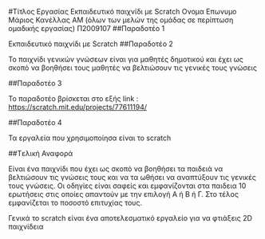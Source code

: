 #Τίτλος Εργασίας Εκπαιδευτικό παιχνίδι με Scratch
Ονομα Επωνυμο  Μάριος Κανέλλας
ΑΜ (όλων των μελών της ομάδας σε περίπτωση ομαδικής εργασίας)
Π2009107
##Παραδοτέο 1

Εκπαιδευτικό παιχνίδι με Scratch
##Παραδοτέο 2

Το παιχνίδι γενικών γνώσεων είναι για μαθητές δημοτικού και έχει ως σκοπό να βοηθήσει τους μαθητές να βελτιώσουν τις γενικές τους γνώσεις

##Παραδοτέο 3

Το παραδοτέο βρίσκεται στο εξής link :   https://scratch.mit.edu/projects/77611194/

##Παραδοτέο 4

Τα εργαλεία που χρησιμοποίησα είναι το scratch

##Tελική Αναφορά

Είναι ένα παιχνίδι που έχει ως σκοπό να βοηθήσει τα παιδειά να βελτιώσουν τις γνώσεις τους και να τα ωθήσει να αναπτύξουν τις γενικές τους γνώσεις.
 Οι οδηγίες είναι σαφείς και εμφανίζονται στα παιδεια 10 ερωτήσεις στις οποίες απαντούν με την επιλογή Α ή Β ή Γ. Στο τέλος εμφανίζεται το ποσοστό 
 επιτυχίας τους.
 
 Γενικά το scratch είναι ένα αποτελεσματικό εργαλείο για να φτιάξεις 2D παιχνίδεια
